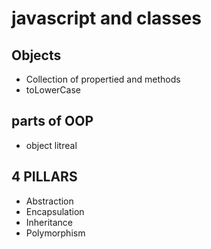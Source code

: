 # javascript and classes

## Objects
- Collection of propertied and methods
- toLowerCase



## parts of OOP
- object litreal

## 4 PILLARS
- Abstraction
- Encapsulation
- Inheritance
- Polymorphism


